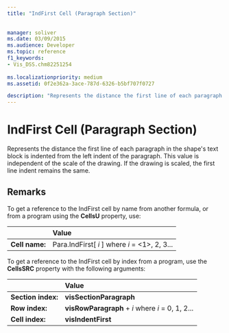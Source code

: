 ```yaml
---
title: "IndFirst Cell (Paragraph Section)"
 
 
manager: soliver
ms.date: 03/09/2015
ms.audience: Developer
ms.topic: reference
f1_keywords:
- Vis_DSS.chm82251254
 
ms.localizationpriority: medium
ms.assetid: 0f2e362a-3ace-787d-6326-b5bf707f0727

description: "Represents the distance the first line of each paragraph in the shape's text block is indented from the left indent of the paragraph. This value is independent of the scale of the drawing. If the drawing is scaled, the first line indent remains the same."
---
```


# IndFirst Cell (Paragraph Section)

Represents the distance the first line of each paragraph in the shape's text block is indented from the left indent of the paragraph. This value is independent of the scale of the drawing. If the drawing is scaled, the first line indent remains the same.
  
## Remarks

To get a reference to the IndFirst cell by name from another formula, or from a program using the **CellsU** property, use: 
  
||Value |
|:-----|:-----|
| **Cell name:**  <br/> | Para.IndFirst[  *i*  ]            where  *i*  = <1>, 2, 3... |
   
To get a reference to the IndFirst cell by index from a program, use the **CellsSRC** property with the following arguments: 
  
||Value |
|:-----|:-----|
| **Section index:**  <br/> |**visSectionParagraph** <br/> |
| **Row index:**  <br/> |**visRowParagraph** +  *i*            where  *i*  = 0, 1, 2... |
| **Cell index:**  <br/> |**visIndentFirst** <br/> |
   

